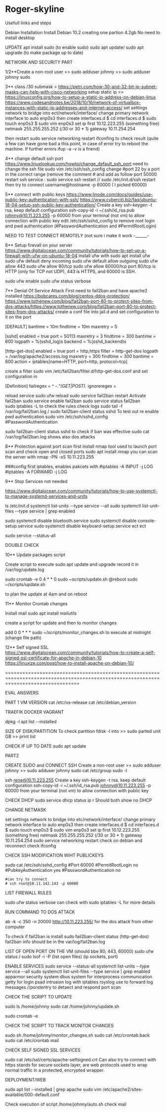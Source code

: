 # Roger-skyline

Usefull links and steps

Debian Installation
Install Debian 10.2 creating one partion 4.2gb
No need to install desktop

UPDATE
apt install sudo (to enable sudo)
sudo apt update/ sudo apt upgrade (to make package up to date)

NETWORK AND SECURITY PART

1/2**Create a non-root user >> sudo adduser johnny >> sudo adduser johnny sudo


3** class /30 submask > https://petri.com/how-30-and-32-bit-ip-subnet-masks-can-help-with-cisco-networking
setup static ip >> https://linuxconfig.org/how-to-setup-a-static-ip-address-on-debian-linux
                   https://www.codesandnotes.be/2018/10/16/network-of-virtualbox-instances-with-static-ip-addresses-and-internet-access/
set settings network to bridge
into ect/network/interface/ change primary network interface to auto enp0s3
then create interfaces.d
$ cd interfaces.d
$ sudo touch enp0s3
$ sudo vim enp0s3
set ip first 10.12.223.255 (something free)
netmask  255.255.255.252 (/30 or 30 * 1)
gateway  10.11.254.254

then restart sudo service networking restart
ifconfing to check result (quite a few can have gone bad a this point, in case of error try to reboot the machine. If further errors ifup -a -v is a friend)

4**  change default ssh port https://www.linuxlookup.com/howto/change_default_ssh_port
need to change the ssh file
sudo vim /etc/ssh/ssh_config
change #port 22 by a port in the correct range (remove the comment # and add as follow port 50000
restart ssh service : sudo service ssh restart // sudo /etc/init.d/ssh restart
then try to connect username@hostname -p 60000 ( I picked 60000)

5** connect with public keys https://www.linode.com/docs/guides/use-public-key-authentication-with-ssh/
https://www.cyberciti.biz/faq/ubuntu-18-04-setup-ssh-public-key-authentication/
Create a key ssh-keygen -t rsa, keep default configuration
ssh-copy-id -i ~/.ssh/id_rsa.pub johnny@10.11.223.255 -p 60000 from your terminal (not vm) to allow connection with public key
edit /etc/ssh/sshd_config to remove root login and pwd authentication (#PasswordAuthentication and #PermitRootLogin)

NEED TO TEST CONNECT REMOTELY (not sure i make it work -______-

6** Setup firevall on your server
https://www.digitalocean.com/community/tutorials/how-to-set-up-a-firewall-with-ufw-on-ubuntu-18-04
install ufw with sudo apt install ufw
sudo ufw default deny incoming
sudo ufw default allow outgoing
sudo ufw allow 443
sudo ufw allow 80/tcp
sudo ufw allow 60000/tcp
port 80/tcp is HTTP (only for TCP not UDP), 443 is HTTPS, and 60000 is SSH.

sudo ufw enable sudo ufw status verbose

7** Denial Of Service Attack
First need to fail2ban and have apache2 installed
https://bobcares.com/blog/centos-ddos-protection/
https://www.tothenew.com/blog/fail2ban-port-80-to-protect-sites-from-dos-attacks/https://www.tothenew.com/blog/fail2ban-port-80-to-protect-sites-from-dos-attacks/
create a conf file into jail.d and set configuration to it on the port

  [DEFAULT]
  bantime  = 10m
  findtime  = 10m
  maxretry = 5

  [sshd]
  enabled = true
  port = 50113
  maxretry = 3
  findtime = 300
  bantime = 600
  logpath = %(sshd_log)s
  backend = %(sshd_backend)s

  [http-get-dos]
  enabled = true
  port = http,https
  filter = http-get-dos
  logpath = /var/log/apache2/access.log
  maxretry = 300
  findtime = 300
  bantime = 600
  action = iptables[name=HTTP, port=http, protocol=tcp]
  
 create a filter sudo vim /etc/fail2ban/filter.d/http-get-dos.conf and set configuration in
  
  [Definition]
  failregex = ^<HOST> -.*"(GET|POST).*
  ignoreregex =
  
  reload service
  sudo ufw reload
  sudo service fail2ban restart
  Activate fail2ban sudo service enable fail2ban
  sudo service status fail2ban  
  sudo iptables -L to check the rules
  check logs sudo tail -f /var/log/fail2ban.log / sudo fail2ban-client status sshd
  To test out re enable pwd authentication sudo vim /etc/ssh/sshd_config #PasswordAuthentication

  sudo fail2ban-client status sshd to check if ban was effective
  sudo cat /var/log/fail2ban.log shows also dos attacks
  
  8** Protection against port scan
  first install nmap tool used to launch port scan and check open and closed ports
  sudo apt install nmap
  you can scan the server with nmap -PN -sS 10.11.223.255
  
  ###config first iptables, enables pakcets with 
  #iptables -A INPUT -j LOG
  #iptables -A FORWARD -j LOG
  
  9** Stop Services not needed
  
  https://www.digitalocean.com/community/tutorials/how-to-use-systemctl-to-manage-systemd-services-and-units
  
  ls /etc/init.d
  systemctl list-units --type service --all
  sudo systemctl list-unit-files --type service | grep enabled
  
  sudo systemctl disable bluetooth.service
  sudo systemctl disable console-setup.service
  sudo systemctl disable keyboard-setup.service ect ect
  
  sudo service --status-all
  
  DOUBLE CHECK
  
  10** Update packages script
  
  Create script to execute sudo apt update and upgrade record it in /var/log/update.log
  
  sudo crontab -e
  0 4 * * 0 sudo ~scripts/update.sh
  @reboot sudo ~/scripts/update.sh
  
  to plan the update at 4am and on reboot
  
  11** Monitor Crontab changes
  
  Install mail 
  sudo apt install mailutils
  
  create a script for update and then to monitor changes
  
  add 0 0 * * * sudo ~/scripts/monitor_changes.sh to execute at midnight (change file path)
	
12** Self signed SSL
	https://www.digitalocean.com/community/tutorials/how-to-create-a-self-signed-ssl-certificate-for-apache-in-debian-10
	https://linuxize.com/post/how-to-install-apache-on-debian-10/
	
	

======================================================================================================================================
  
EVAL ANSWERS
  
  PART 1
  VM VERSION
cat /etc/os-release
cat /etc/debian_version
  
  TRAEFIK DOCKER VAGRANT
  
  dpkg -l
  apt list --installed
  
  SIZE OF DISK/PARTITION
  To check partition fdisk -l into >> sudo parted unit GB >> print list
  
  CHECK IF UP TO DATE
  sudo apt update
  
  PART2
  
  CREATE SUDO and CONNECT SSH
  Create a non-root user >> sudo adduser johnny >> sudo adduser johnny sudo
  cat /etc/group
  sudo -l
  
  ssh rene@10.11.223.255
  Create a key ssh-keygen -t rsa, keep default configuration
  ssh-copy-id -i ~/.ssh/id_rsa.pub johnny@10.11.223.255 -p 60000 from your terminal (not vm) to allow connection with public key
  
  CHECK DHCP
  sudo service dhcp status
  ip r 
  Should both show no DHCP
  
  CHANGE NETMASK
  
  set settings network to bridge
into etc/network/interface/ change primary network interface to auto enp0s3
then create interfaces.d
$ cd interfaces.d
$ sudo touch enp0s3
$ sudo vim enp0s3
set ip first 10.12.223.255 (something free)
netmask  255.255.255.252 (/30 or 30 * 1)
gateway  10.11.254.254
  sudo service networking restart
  check on debian
  and reconnect
  check ifconfig
  
  CHECK SSH MODIFICATION WIHT PUBLICKEYS
  
  sudo cat /etc/ssh/sshd_config
	#Port 60000
	#PermitRootLogin no
	#PubkeyAuthentication yes
	#PasswordAuthentication no 
	
	#can try to connect 
	# ssh root@10.11.142.143 -p 60000
  
  LIST FIREWALL RULES
  
  sudo ufw status verbose
  can check with sudo iptables -L for more details

	
RUN COMMAND TO DOS ATTACK
	
ab -k -c 350 -n 20000 http://10.11.223.255/ for the dos attack from other computer
	
To check if fail2ban is install
	sudo fail2ban-client status (http-get-dos)
fail2ban info should be in the var/log/fail2ban.log
  
  
  LIST OF OPEN PORT ON THE VM (should bbe 80, 443, 60000)
sudo ufw status / sudo lsof -i -P (list open files) (ip sockets, port)
	
ENABLE SERVICES 
	sudo service --status-all
	systemctl list-units --type service --all
	sudo systemctl list-unit-files --type service | grep enabled
apparmor security system
dbus system for interprocess communication
getty for login
psad intrusion log with iptables
rsyslog use to forward log messages
//porstentry to detaect and respond port scan

CHECK THE SCRIPT TO UPDATE
	
sudo ls /home/johnny
sudo cat /home/johnny/update.sh

sudo crontab -e
	
CHECK THE SCRIPT TO TRACK MONITOR CHANGES
	
sudo sh /home/johnny/monitor_changes.sh
	sudo cat /etc/crontab.back
	sudo cat /etc/crontab
mail
	
CHECK SELF SIGNED SSL SERVICES

sudo cat /etc/ssl/certs/apache-selfsigned.crt 
Can also try to connect with https
stands for secure sockets layer, are web protocols used to wrap normal traffic in a protected, encrypted wrapper.

DEPLOYMENT/WEB

sudo apt list --installed | grep apache
sudo vim /etc/apache2/sites-available/000-default.conf

Check execution of script /home/johnny/auto.sh
check mail
	

	

